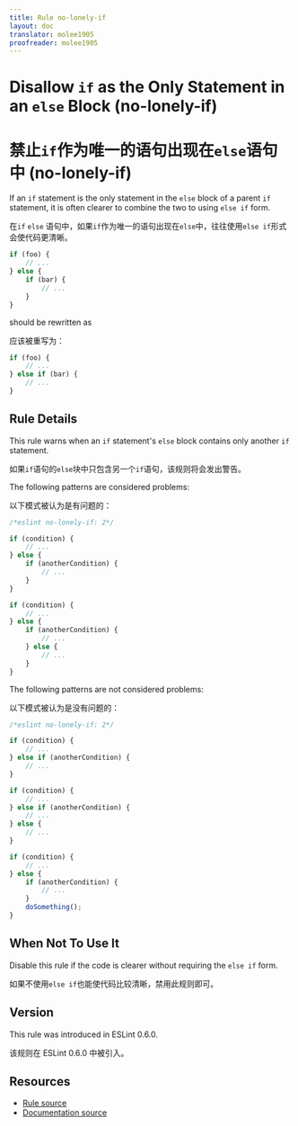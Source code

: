 ```yaml
---
title: Rule no-lonely-if
layout: doc
translator: molee1905
proofreader: molee1905
---
```

<!-- Note: No pull requests accepted for this file. See README.md in the root directory for details. -->

# Disallow `if` as the Only Statement in an `else` Block (no-lonely-if)

# 禁止`if`作为唯一的语句出现在`else`语句中 (no-lonely-if)

If an `if` statement is the only statement in the `else` block of a parent `if` statement, it is often clearer to combine the two to using `else if` form.

在`if` `else` 语句中，如果`if`作为唯一的语句出现在`else`中，往往使用`else if`形式会使代码更清晰。

```js
if (foo) {
    // ...
} else {
    if (bar) {
        // ...
    }
}
```

should be rewritten as

应该被重写为：

```js
if (foo) {
    // ...
} else if (bar) {
    // ...
}
```

## Rule Details

This rule warns when an `if` statement's `else` block contains only another `if` statement.

如果`if`语句的`else`块中只包含另一个`if`语句，该规则将会发出警告。

The following patterns are considered problems:

以下模式被认为是有问题的：

```js
/*eslint no-lonely-if: 2*/

if (condition) {
    // ...
} else {
    if (anotherCondition) {
        // ...
    }
}

if (condition) {
    // ...
} else {
    if (anotherCondition) {
        // ...
    } else {
        // ...
    }
}
```

The following patterns are not considered problems:

以下模式被认为是没有问题的：

```js
/*eslint no-lonely-if: 2*/

if (condition) {
    // ...
} else if (anotherCondition) {
    // ...
}

if (condition) {
    // ...
} else if (anotherCondition) {
    // ...
} else {
    // ...
}

if (condition) {
    // ...
} else {
    if (anotherCondition) {
        // ...
    }
    doSomething();
}
```

## When Not To Use It

Disable this rule if the code is clearer without requiring the `else if` form.

如果不使用`else if`也能使代码比较清晰，禁用此规则即可。

## Version

This rule was introduced in ESLint 0.6.0.

该规则在 ESLint 0.6.0 中被引入。

## Resources

* [Rule source](https://github.com/eslint/eslint/tree/master/lib/rules/no-lonely-if.js)
* [Documentation source](https://github.com/eslint/eslint/tree/master/docs/rules/no-lonely-if.md)
